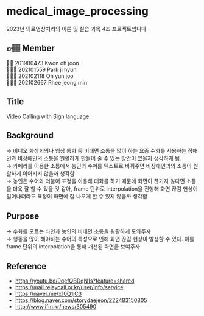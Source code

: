 # medical_image_processing
2023년 의료영상처리의 이론 및 실습 과목 4조 프로젝트입니다.

## 👉🏽 Member

💁🏽 201900473 Kwon oh joon <br>
💁🏽‍♀️ 202101559 Park ji hyun <br>
💁🏽‍♀️ 202102118 Oh yun joo <br>
💁🏽‍♀️ 202102667 Rhee jeong min <br>

## Title
Video Calling with Sign language <br>

## Background
→ 비디오 화상회의나 영상 통화 등 비대면 소통을 많이 하는 요즘 수화를 사용하는 장애인과 비장애인의 소통을 원활하게 만들어 줄 수 있는 방안이 있을지 생각하게 됨. <br>
→ 카메라를 이용한 소통에서 농인의 수어를 텍스트로 바꿔주면 비장애인과의 소통이 원할하게 이어지지 않을까 생각함 <br>
→ 농인은 수어와 더불어 표정을 이용해 대화를 하기 때문에 화면이 끊기지 않다면 소통을 더욱 잘 할 수 있을 것 같아, frame 단위로 interpolation을 진행해 화면 끊김 현상이 일어나더라도 표정이 화면에 잘 나오게 할 수 있지 않을까 생각함 <br>

## Purpose
→ 수화를 모르는 타인과 농인의 비대면 소통을 원활하게 도와주자 <br>
→ 행동을 많이 해야하는 수어의 특성으로 인해 화면 끊김 현상이 발생할 수 있다. 이를 frame 단위의 interpolation을 통해 개선된 화면을 보여주자 <br>

## Reference
- https://youtu.be/9qefQBDqN1s?feature=shared
- https://mail.relaycall.or.kr/user/info/service
- https://naver.me/x10Q1jC3
- https://blog.naver.com/storydaejeon/222483150805
- http://www.ifm.kr/news/305490

